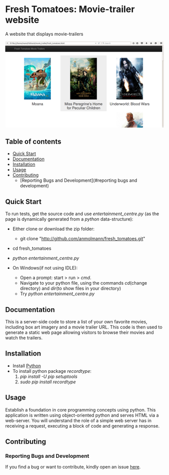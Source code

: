 # Fresh Tomatoes: Movie-trailer website

A website that displays movie-trailers

![Fresh Tomatoes demo](https://github.com/anmolmann/movie-trailer/blob/master/images/project_prototype.png)

## Table of contents

- [Quick Start](#quick-Start)
- [Documentation](#documentation)
- [Installation](#installation)
- [Usage](#usage)
- [Contributing](#contributing)
  - [Reporting Bugs and Development](#reporting bugs and development)

## Quick Start

To run tests, get the source code and use *entertainment_centre.py* (as the page is dynamically generated from a *python* data-structure):

- Either clone or download the zip folder: 
   - git clone "http://github.com/anmolmann/fresh_tomatoes.git"
- cd fresh_tomatoes
- *python entertainment_centre.py*

- On Windows(if not using IDLE):
   - Open a prompt: start > run > *cmd*. 
   - Navigate to your python file, using the commands *cd*(change directory) and *dir*(to show files in your directory)
   - Try *python entertainment_centre.py* 

## Documentation

This is a server-side code to store a list of your own favorite movies, including box art imagery and a movie trailer URL. This code is then used to generate a static web page allowing visitors to browse their movies and watch the trailers.

## Installation

- Install [Python](https://www.python.org/downloads/)
- To install python package *recordtype*:
   1. *pip install -U pip setuptools*
   2. *sudo pip install recordtype*

## Usage

Establish a foundation in core programming concepts using python. This application is written using object-oriented python and serves HTML via a web-server. You will understand the role of a simple web server has in receiving a request, executing a block of code and generating a response. 

## Contributing

### Reporting Bugs and Development

If you find a bug or want to contribute, kindly open an issue [here](http://github.com/anmolmann/fresh_tomatoes/issues).

